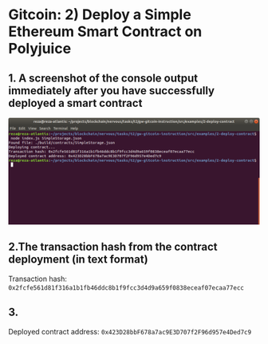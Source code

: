 # Gitcoin: 2) Deploy a Simple Ethereum Smart Contract on Polyjuice

## 1. A screenshot of the console output immediately after you have successfully deployed a smart contract
![](deployed.png)

## 2.The transaction hash from the contract deployment (in text format)
Transaction hash: `0x2fcfe561d81f316a1b1fb46ddc8b1f9fcc3d4d9a659f0838eceaf07ecaa77ecc`

## 3. 
Deployed contract address: `0x423D28bbF678a7ac9E3D707f2F96d957e4Ded7c9`
